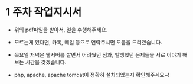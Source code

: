 # 1 주차 작업지시서

- 위의 pdf파일을 받아서, 일을 수행해주세요.


- 모르는게 있다면, 카톡, 메일 등으로 연락주시면 도움을 드리겠습니다.


- 목요일 저녁은 웹서버를 깔면서 어려웠던 점과, 발생했던 문제들을 서로 이야기 해보는 시간을 갖겠습니다.


- php, apache, apache tomcat이 정확히 설치되었는지 확인해주세요~!
